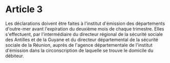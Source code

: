 # Article 3

Les déclarations doivent être faites à l'institut d'émission des départements d'outre-mer avant l'expiration du deuxième mois de chaque trimestre. Elles s'effectuent, par l'intermédiaire du directeur régional de la sécurité sociale des Antilles et de la Guyane et du directeur départemental de la sécurité sociale de la Réunion, auprès de l'agence départementale de l'institut d'émission dans la circonscription de laquelle se trouve le domicile du débiteur.
